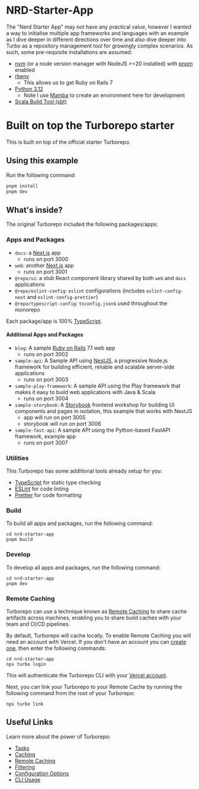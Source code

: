 # NRD-Starter-App
The "Nerd Starter App" may not have any practical value, however I wanted a way to initialise multiple app frameworks and languages with an example as I dive deeper in different directions over time and also dive deeper into Turbo as a repository management tool for growingly complex scenarios. As such, some pre-requisite installations are assumed:
- [nvm](https://github.com/nvm-sh/nvm?tab=readme-ov-file#installing-and-updating) (or a node version manager with NodeJS >=20 installed) with [pnpm](https://pnpm.io/installation) enabled
- [rbenv](https://github.com/rbenv/rbenv)
  - This allows us to get Ruby on Rails 7
- [Python 3.12](https://www.python.org/downloads/)
  - Note I use [Mamba](https://github.com/conda-forge/miniforge/releases/tag/24.3.0-0) to create an environment here for development
- [Scala Build Tool (sbt)](https://www.scala-sbt.org/1.x/docs/offline/Setup.html)

# Built on top the Turborepo starter

This is built on top of the official starter Turborepo.

## Using this example

Run the following command:

```sh
pnpm install
pnpm dev
```

## What's inside?

The original Turborepo included the following packages/apps:

### Apps and Packages

- `docs`: a [Next.js](https://nextjs.org/) app
  - runs on port 3000
- `web`: another [Next.js](https://nextjs.org/) app
  - runs on port 3001
- `@repo/ui`: a stub React component library shared by both `web` and `docs` applications
- `@repo/eslint-config`: `eslint` configurations (includes `eslint-config-next` and `eslint-config-prettier`)
- `@repo/typescript-config`: `tsconfig.json`s used throughout the monorepo

Each package/app is 100% [TypeScript](https://www.typescriptlang.org/).
#### Additional Apps and Packages
- `blog`: A sample [Ruby on Rails](https://rubyonrails.org/) 7.1 web app
  - runs on port 3002
- `sample-api`: A Sample API using [NestJS](https://nestjs.com/), a progressive Node.js framework for building efficient, reliable and scalable server-side applications
  - runs on port 3003
- `sample-play-framework`: A sample API using the Play framework that makes it easy to build web applications with Java & Scala
  - runs on port 3004
- `sample-storybook`: A [Storybook](https://storybook.js.org/) frontend workshop for building UI components and pages in isolation, this example that works with NextJS
  - app will run on port 3005
  - storybook will run on port 3006
- `sample-fast-api`: A sample API using the Python-based FastAPI framework, example app
  - runs on port 3007

### Utilities

This Turborepo has some additional tools already setup for you:
- [TypeScript](https://www.typescriptlang.org/) for static type checking
- [ESLint](https://eslint.org/) for code linting
- [Prettier](https://prettier.io) for code formatting

### Build

To build all apps and packages, run the following command:

```
cd nrd-starter-app
pnpm build
```

### Develop

To develop all apps and packages, run the following command:

```
cd nrd-starter-app
pnpm dev
```

### Remote Caching

Turborepo can use a technique known as [Remote Caching](https://turbo.build/repo/docs/core-concepts/remote-caching) to share cache artifacts across machines, enabling you to share build caches with your team and CI/CD pipelines.

By default, Turborepo will cache locally. To enable Remote Caching you will need an account with Vercel. If you don't have an account you can [create one](https://vercel.com/signup), then enter the following commands:

```
cd nrd-starter-app
npx turbo login
```

This will authenticate the Turborepo CLI with your [Vercel account](https://vercel.com/docs/concepts/personal-accounts/overview).

Next, you can link your Turborepo to your Remote Cache by running the following command from the root of your Turborepo:

```
npx turbo link
```

## Useful Links

Learn more about the power of Turborepo:

- [Tasks](https://turbo.build/repo/docs/core-concepts/monorepos/running-tasks)
- [Caching](https://turbo.build/repo/docs/core-concepts/caching)
- [Remote Caching](https://turbo.build/repo/docs/core-concepts/remote-caching)
- [Filtering](https://turbo.build/repo/docs/core-concepts/monorepos/filtering)
- [Configuration Options](https://turbo.build/repo/docs/reference/configuration)
- [CLI Usage](https://turbo.build/repo/docs/reference/command-line-reference)
